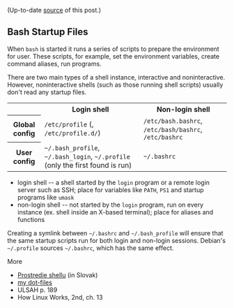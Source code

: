 (Up-to-date <a href="https://github.com/jreisinger/blog/blob/master/posts/login-scripts.md">source</a> of this post.)

Bash Startup Files
------------------

When `bash` is started it runs a series of scripts to prepare the environment
for user. These scripts, for example, set the environment variables, create
command aliases, run programs.

There are two main types of a shell instance, interactive and noninteractive. However, noninteractive shells (such as those running shell scripts) usually don't read any startup files.

<table>
  <tr>
    <th></th>
    <th>Login shell</th>
    <th>Non-login shell</th>
  </tr>
  <tr>
    <th>Global config</th>
    <td><code>/etc/profile</code> (, <code>/etc/profile.d/</code>)</td>
    <td><code>/etc/bash.bashrc</code>, <code>/etc/bash/bashrc</code>, <code>/etc/bashrc</code></td>
  </tr>
  <tr>
    <th>User config</th>
    <td><code>~/.bash_profile</code>, <code>~/.bash_login</code>, <code>~/.profile</code> (only the first found is run) </td>
    <td><code>~/.bashrc</code></td>
  </tr>
</table>

 * login shell -- a shell started by the `login` program or a remote login server such as SSH; place for variables like `PATH`, `PS1` and startup programs like `umask`
 * non-login shell -- not started by the `login` program, run on every instance (ex. shell inside an X-based terminal); place for aliases and functions
 
Creating a symlink between `~/.bashrc` and `~/.bash_profile` will ensure that the same startup scripts run for both login and non-login sessions. Debian's `~/.profile` sources `~/.bashrc`, which has the same effect.

More

* [Prostredie shellu](http://wiki.reisinge.net/Linux1/ShellSkriptovanie/02ProstredieShellu) (in Slovak)
* [my dot-files](https://github.com/jreisinger/dot-files)
* ULSAH p. 189
* How Linux Works, 2nd, ch. 13
